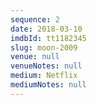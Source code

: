 ```yaml
---
sequence: 2
date: 2018-03-10
imdbId: tt1182345
slug: moon-2009
venue: null
venueNotes: null
medium: Netflix
mediumNotes: null
---
```


